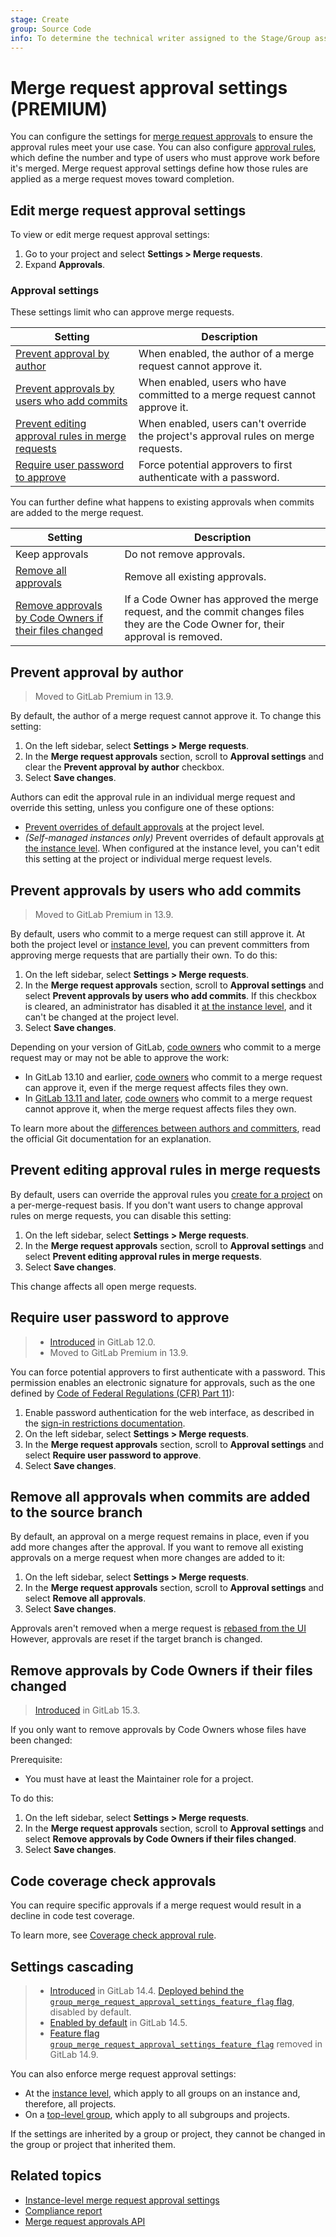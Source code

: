 ```yaml
---
stage: Create
group: Source Code
info: To determine the technical writer assigned to the Stage/Group associated with this page, see https://about.gitlab.com/handbook/product/ux/technical-writing/#assignments
---
```


# Merge request approval settings **(PREMIUM)**

You can configure the settings for [merge request approvals](index.md) to
ensure the approval rules meet your use case. You can also configure
[approval rules](rules.md), which define the number and type of users who must
approve work before it's merged. Merge request approval settings define how
those rules are applied as a merge request moves toward completion.

## Edit merge request approval settings

To view or edit merge request approval settings:

1. Go to your project and select **Settings > Merge requests**.
1. Expand **Approvals**.

### Approval settings

These settings limit who can approve merge requests.

| Setting | Description |
| ------ | ------ |
| [Prevent approval by author](#prevent-approval-by-author)  | When enabled, the author of a merge request cannot approve it. |
| [Prevent approvals by users who add commits](#prevent-approvals-by-users-who-add-commits) | When enabled, users who have committed to a merge request cannot approve it. |
| [Prevent editing approval rules in merge requests](#prevent-editing-approval-rules-in-merge-requests) | When enabled, users can't override the project's approval rules on merge requests.  |
| [Require user password to approve](#require-user-password-to-approve) | Force potential approvers to first authenticate with a password. |

You can further define what happens to existing approvals when commits are added to the merge request.

| Setting | Description |
| ------ | ------ |
| Keep approvals | Do not remove approvals. |
| [Remove all approvals](#remove-all-approvals-when-commits-are-added-to-the-source-branch) | Remove all existing approvals. |
| [Remove approvals by Code Owners if their files changed](#remove-approvals-by-code-owners-if-their-files-changed) | If a Code Owner has approved the merge request, and the commit changes files they are the Code Owner for, their approval is removed. |

## Prevent approval by author

> Moved to GitLab Premium in 13.9.

By default, the author of a merge request cannot approve it. To change this setting:

1. On the left sidebar, select **Settings > Merge requests**.
1. In the **Merge request approvals** section, scroll to **Approval settings** and
   clear the **Prevent approval by author** checkbox.
1. Select **Save changes**.

Authors can edit the approval rule in an individual merge request and override
this setting, unless you configure one of these options:

- [Prevent overrides of default approvals](#prevent-editing-approval-rules-in-merge-requests) at
  the project level.
- *(Self-managed instances only)* Prevent overrides of default approvals
  [at the instance level](../../../admin_area/merge_requests_approvals.md). When configured
  at the instance level, you can't edit this setting at the project or individual
  merge request levels.

## Prevent approvals by users who add commits

> Moved to GitLab Premium in 13.9.

By default, users who commit to a merge request can still approve it. At both
the project level or [instance level](../../../admin_area/merge_requests_approvals.md),
you can prevent committers from approving merge requests that are partially
their own. To do this:

1. On the left sidebar, select **Settings > Merge requests**.
1. In the **Merge request approvals** section, scroll to **Approval settings** and
   select **Prevent approvals by users who add commits**.
   If this checkbox is cleared, an administrator has disabled it
   [at the instance level](../../../admin_area/merge_requests_approvals.md), and
   it can't be changed at the project level.
1. Select **Save changes**.

Depending on your version of GitLab, [code owners](../../code_owners.md) who commit
to a merge request may or may not be able to approve the work:

- In GitLab 13.10 and earlier, [code owners](../../code_owners.md) who commit
  to a merge request can approve it, even if the merge request affects files they own.
- In [GitLab 13.11 and later](https://gitlab.com/gitlab-org/gitlab/-/issues/331548),
  [code owners](../../code_owners.md) who commit
  to a merge request cannot approve it, when the merge request affects files they own.

To learn more about the [differences between authors and committers](https://git-scm.com/book/en/v2/Git-Basics-Viewing-the-Commit-History),
read the official Git documentation for an explanation.

## Prevent editing approval rules in merge requests

By default, users can override the approval rules you [create for a project](rules.md)
on a per-merge-request basis. If you don't want users to change approval rules
on merge requests, you can disable this setting:

1. On the left sidebar, select **Settings > Merge requests**.
1. In the **Merge request approvals** section, scroll to **Approval settings** and
   select **Prevent editing approval rules in merge requests**.
1. Select **Save changes**.

This change affects all open merge requests.

## Require user password to approve

> - [Introduced](https://gitlab.com/gitlab-org/gitlab/-/issues/5981) in GitLab 12.0.
> - Moved to GitLab Premium in 13.9.

You can force potential approvers to first authenticate with a password. This
permission enables an electronic signature for approvals, such as the one defined by
[Code of Federal Regulations (CFR) Part 11](https://www.accessdata.fda.gov/scripts/cdrh/cfdocs/cfcfr/CFRSearch.cfm?CFRPart=11&showFR=1&subpartNode=21:1.0.1.1.8.3)):

1. Enable password authentication for the web interface, as described in the
   [sign-in restrictions documentation](../../../admin_area/settings/sign_in_restrictions.md#password-authentication-enabled).
1. On the left sidebar, select **Settings > Merge requests**.
1. In the **Merge request approvals** section, scroll to **Approval settings** and
   select **Require user password to approve**.
1. Select **Save changes**.

## Remove all approvals when commits are added to the source branch

By default, an approval on a merge request remains in place, even if you add more changes
after the approval. If you want to remove all existing approvals on a merge request
when more changes are added to it:

1. On the left sidebar, select **Settings > Merge requests**.
1. In the **Merge request approvals** section, scroll to **Approval settings** and
   select **Remove all approvals**.
1. Select **Save changes**.

Approvals aren't removed when a merge request is [rebased from the UI](../methods/index.md#rebasing-in-semi-linear-merge-methods)
However, approvals are reset if the target branch is changed.

## Remove approvals by Code Owners if their files changed

> [Introduced](https://gitlab.com/gitlab-org/gitlab/-/merge_requests/90578) in GitLab 15.3.

If you only want to remove approvals by Code Owners whose files have been changed:

Prerequisite:

- You must have at least the Maintainer role for a project.

To do this:

1. On the left sidebar, select **Settings > Merge requests**.
1. In the **Merge request approvals** section, scroll to **Approval settings** and
   select **Remove approvals by Code Owners if their files changed**.
1. Select **Save changes**.

## Code coverage check approvals

You can require specific approvals if a merge request would result in a decline in code test
coverage.

To learn more, see [Coverage check approval rule](../../../../ci/pipelines/settings.md#coverage-check-approval-rule).

## Settings cascading

> - [Introduced](https://gitlab.com/gitlab-org/gitlab/-/issues/285410) in GitLab 14.4. [Deployed behind the `group_merge_request_approval_settings_feature_flag` flag](../../../../administration/feature_flags.md), disabled by default.
> - [Enabled by default](https://gitlab.com/gitlab-org/gitlab/-/issues/285410) in GitLab 14.5.
> - [Feature flag `group_merge_request_approval_settings_feature_flag`](https://gitlab.com/gitlab-org/gitlab/-/issues/343872) removed in GitLab 14.9.

You can also enforce merge request approval settings:

- At the [instance level](../../../admin_area/merge_requests_approvals.md), which apply to all groups
  on an instance and, therefore, all projects.
- On a [top-level group](../../../group/manage.md#group-merge-request-approval-settings), which apply to all subgroups
  and projects.

If the settings are inherited by a group or project, they cannot be changed in the group or project
that inherited them.

## Related topics

- [Instance-level merge request approval settings](../../../admin_area/merge_requests_approvals.md)
- [Compliance report](../../../compliance/compliance_report/index.md)
- [Merge request approvals API](../../../../api/merge_request_approvals.md)
